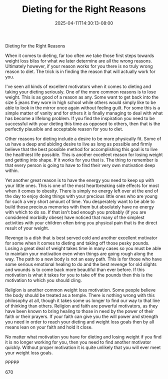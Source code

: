 ﻿---
title: "Dieting for the Right Reasons"
date: 2025-04-11T14:30:13-08:00
description: "TXT Tips for Web Success"
featured_image: "/images/TXT.jpg"
tags: ["TXT"]
---

Dieting for the Right Reasons

When it comes to dieting, far too often we take those first steps towards weight loss bliss for what we later determine are all the wrong reasons. Ultimately however, if your reason works for you there is no truly wrong reason to diet. The trick is in finding the reason that will actually work for you.

I've seen all kinds of excellent motivators when it comes to dieting and taking your dieting seriously. One of the more common reasons is to lose weight. This is as good of a reason as any. Some want to get back into the size 5 jeans they wore in high school while others would simply like to be able to look in the mirror once again without feeling guilt. For some this is a simple matter of vanity and for others it is finally managing to deal with what has become a lifelong problem. If you find the inspiration you need to be successful with your dieting this time as opposed to others, then that is the perfectly plausible and acceptable reason for you to diet.

Other reasons for dieting include a desire to be more physically fit. Some of us have a deep and abiding desire to live as long as possible and firmly believe that the best possible method for accomplishing this goal is to live the healthiest life possible. This is another excellent reason for losing weight and getting into shape. If it works for you that is. The thing to remember is that every person is going to have to find their very own motivation deep within.

Yet another great reason is to have the energy you need to keep up with your little ones. This is one of the most heartbreaking side effects for most when it comes to obesity. There is simply no energy left over at the end of the day to enjoy doing things with your precious little ones who are young for such a very short amount of time. You desperately want to be able to build those precious memories with them but absolutely have no energy with which to do so. If that isn't bad enough you probably (if you are considered morbidly obese) have noticed that many of the simplest activities with your children often bring you physical pain that is the direct result of your weight. 

Revenge is a dish that is best served cold and another excellent motivator for some when it comes to dieting and taking off those pesky pounds. Losing a great deal of weight takes time in many cases so you must be able to maintain your motivation even when things are going rough along the way. The path to a new body is not an easy path. This is for those who have some serious emotional healing to do and the best revenge for old slights and wounds is to come back more beautiful than ever before. If this motivation is what it takes for you to take off the pounds then this is the motivation to which you should cling.

Religion is another common weight loss motivation. Some people believe the body should be treated as a temple. There is nothing wrong with this philosophy at all, though it takes some us longer to find our way to that line of thinking than others. Religion and faith are powerful motivators, as they have been known to bring healing to those in need by the power of their faith or their prayers. If your faith can give you the will power and strength you need in order to reach your dieting and weight loss goals then by all means lean on your faith and hold it close.

No matter what motivation you have for dieting and losing weight if you find it is no longer working for you, then you need to find another motivator quickly. Without proper motivation it is quite unlikely that you will ever meet your weight loss goals. 

PPPPP

670


